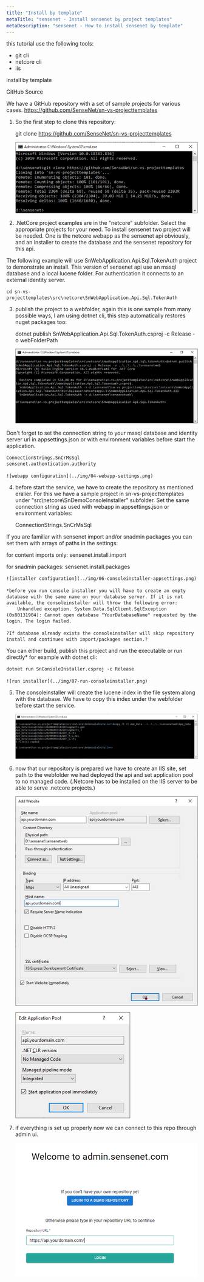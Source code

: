 ```yaml
---
title: "Install by template"
metaTitle: "sensenet - Install sensenet by project templates"
metaDescription: "sensenet - How to install sensenet by template"
---
```


this tutorial use the following tools:

- git cli
- netcore cli
- iis

install by template

GitHub Source

We have a GitHub repository with a set of sample projects for various cases.
https://github.com/SenseNet/sn-vs-projecttemplates

1. So the first step to clone this repository:

	git clone https://github.com/SenseNet/sn-vs-projecttemplates

	![clone repo](../img/01-clone-projecttemplates.png)

2. .NetCore project examples are in the "netcore" subfolder. Select the appropriate projects for your need.
To install sensenet two project will be needed. One is the netcore webapp as the sensenet api obviously, 
and an installer to create the database and the sensenet repository for this api.

The following example will use SnWebApplication.Api.Sql.TokenAuth project to demonstrate an install. 
This version of sensenet api use an mssql database and a local lucene folder. 
For authentication it connects to an external identity server.

	cd sn-vs-projecttemplates\src\netcore\SnWebApplication.Api.Sql.TokenAuth

3. publish the project to a webfolder, again this is one sample from many possible ways, I am using dotnet cli, this step 
automatically restores nuget packages too:

	dotnet publish SnWebApplication.Api.Sql.TokenAuth.csproj -c Release -o webFolderPath

	![create webfolder](../img/03-publish-webfolder.png)

Don't forget to set the connection string to your mssql database and identity server url in appsettings.json or with environment variables before start the application.

	ConnectionStrings.SnCrMsSql
	sensenet.authentication.authority

	![webapp configuration](../img/04-webapp-settings.png)

4. before start the service, we have to create the repository as mentioned eralier. For this we 
have a sample project in sn-vs-projecttemplates under "src\netcore\SnDemoConsoleInstaller" subfolder.
Set the same connection string as used with webapp in appsettings.json or environment variables:

	ConnectionStrings.SnCrMsSql
  
If you are familiar with sensenet import and/or snadmin packages you can set them with arrays of paths in the settings:

for content imports only:
	sensenet.install.import

for snadmin packages:
	sensenet.install.packages

	![installer configuration](../img/06-consoleinstaller-appsettings.png)

	*before you run console installer you will have to create an empty database with the same name on your database server. If it is not
	available, the consoleinstaller will throw the following error:
		Unhandled exception. System.Data.SqlClient.SqlException (0x80131904): Cannot open database "YourDatabaseName" requested by the login. The login failed.
		
	?If database already exists the consoleinstaller will skip repository install and continues with import/packages section.?

You can either build, publish this project and run the executable or run directly* for example with dotnet cli:

	dotnet run SnConsoleInstaller.csproj -c Release

	![run installer](../img/07-run-consoleinstaller.png)

5. The consoleinstaller will create the lucene index in the file system along with the database. We have to copy this index under the webfolder before start the service.

	![copy index folder](../img/08-copy-lucene.png)
	
6. now that our repository is prepared we have to create an IIS site, set path to the webfolder we had deployed the api and set application pool to no managed code.
(.Netcore has to be installed on the IIS server to be able to serve .netcore projects.)

	![create iis site](../img/09-create-IIS-site.png)

	![no managed code](../img/10-set-no-managed-code.png)

7. if everything is set up properly now we can connect to this repo through admin ui.

	![celebrate](../img/12-adminui.png)